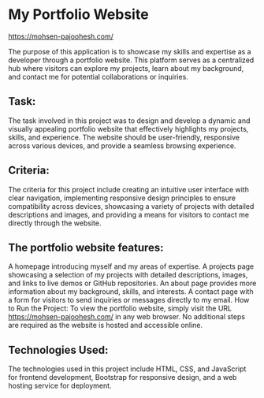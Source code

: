# My Portfolio Website
https://mohsen-pajoohesh.com/

The purpose of this application is to showcase my skills and expertise as a developer through a portfolio website. This platform serves as a centralized hub where visitors can explore my projects, learn about my background, and contact me for potential collaborations or inquiries.

## Task:
The task involved in this project was to design and develop a dynamic and visually appealing portfolio website that effectively highlights my projects, skills, and experience. The website should be user-friendly, responsive across various devices, and provide a seamless browsing experience.

## Criteria:
The criteria for this project include creating an intuitive user interface with clear navigation, implementing responsive design principles to ensure compatibility across devices, showcasing a variety of projects with detailed descriptions and images, and providing a means for visitors to contact me directly through the website.


## The portfolio website features:
A homepage introducing myself and my areas of expertise.
A projects page showcasing a selection of my projects with detailed descriptions, images, and links to live demos or GitHub repositories.
An about page provides more information about my background, skills, and interests.
A contact page with a form for visitors to send inquiries or messages directly to my email.
How to Run the Project:
To view the portfolio website, simply visit the URL https://mohsen-pajoohesh.com/ in any web browser. No additional steps are required as the website is hosted and accessible online.

## Technologies Used:
The technologies used in this project include HTML, CSS, and JavaScript for frontend development, Bootstrap for responsive design, and a web hosting service for deployment.

